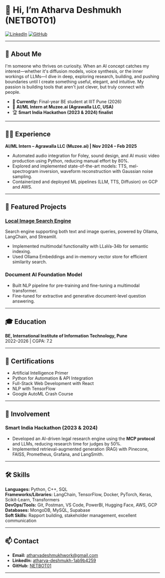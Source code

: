 # 👋 Hi, I’m Atharva Deshmukh (NETBOT01)

[![LinkedIn](https://img.shields.io/badge/LinkedIn-Connect-blue?logo=linkedin)](https://linkedin.com/in/atharva-deshmukh-1ab9b4259)
[![GitHub](https://img.shields.io/badge/GitHub-NETBOT01-181717?logo=github)](https://github.com/NETBOT01)

---

## 🚀 About Me

I'm someone who thrives on curiosity. When an AI concept catches my interest—whether it's diffusion models, voice synthesis, or the inner workings of LLMs—I dive in deep, exploring research, building, and pushing boundaries until I create something useful, elegant, and intuitive. My passion is building tools that aren't just clever, but truly connect with people.

- 🔭 **Currently:** Final-year BE student at IIIT Pune (2026)
- 🤖 **AI/ML Intern at Muzee.ai (Agrawalla LLC, USA)**
- 🏆 **Smart India Hackathon (2023 & 2024) finalist**

---

## 🧑‍💻 Experience

**AI/ML Intern – Agrawalla LLC (Muzee.ai) | Nov 2024 – Feb 2025**
- Automated audio integration for Foley, sound design, and AI music video production using Python, reducing manual effort by 80%.
- Explored and implemented state-of-the-art models: TTS, mel-spectrogram inversion, waveform reconstruction with Gaussian noise sampling.
- Containerized and deployed ML pipelines (LLM, TTS, Diffusion) on GCP and AWS.

---

## 🌟 Featured Projects

### [Local Image Search Engine](https://github.com/NETBOT01/Local-Image-search-engine)
Search engine supporting both text and image queries, powered by Ollama, LangChain, and Streamlit.  
- Implemented multimodal functionality with LLaVa-34b for semantic indexing.
- Used Ollama Embeddings and in-memory vector store for efficient similarity search.

### Document AI Foundation Model
- Built NLP pipeline for pre-training and fine-tuning a multimodal transformer.
- Fine-tuned for extractive and generative document-level question answering.

---

## 🎓 Education

**BE, International Institute of Information Technology, Pune**  
2022–2026 | CGPA: 7.2

---

## 📜 Certifications

- Artificial Intelligence Primer
- Python for Automation & API Integration
- Full-Stack Web Development with React
- NLP with TensorFlow
- Google AutoML Crash Course

---

## 🤝 Involvement

### Smart India Hackathon (2023 & 2024)
- Developed an AI-driven legal research engine using the **MCP protocol** and LLMs, reducing research time for judges by 50%.
- Implemented retrieval-augmented generation (RAG) with Pinecone, FAISS, Prometheus, Grafana, and LangSmith.

---

## 🛠️ Skills

**Languages:** Python, C++, SQL  
**Frameworks/Libraries:** LangChain, TensorFlow, Docker, PyTorch, Keras, Scikit-Learn, Transformers  
**DevOps/Tools:** Git, Postman, VS Code, PowerBI, Hugging Face, AWS, GCP  
**Databases:** MongoDB, MySQL, Supabase  
**Soft Skills:** Rapport building, stakeholder management, excellent communication

---

## 📫 Contact

- **Email:** atharvadeshmukhwork@gmail.com
- **LinkedIn:** [atharva-deshmukh-1ab9b4259](https://linkedin.com/in/atharva-deshmukh-1ab9b4259)
- **GitHub:** [NETBOT01](https://github.com/NETBOT01)

---

<!--
Fun fact, hobby, or favorite quote? Let me know and I'll add it here!
-->

